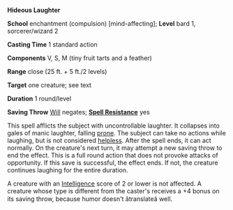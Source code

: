  **Hideous Laughter**

**School** enchantment (compulsion) [mind-affecting]; **Level** bard 1, sorcerer/wizard 2

**Casting Time** 1 standard action

**Components** V, S, M (tiny fruit tarts and a feather)

**Range** close (25 ft. + 5 ft./2 levels)

**Target** one creature; see text

**Duration** 1 round/level

**Saving Throw** [Will](../combat.html#_will) negates; **[Spell Resistance](../glossary.html#_spell-resistance)** yes

This spell afflicts the subject with uncontrollable laughter. It collapses into gales of manic laughter, falling [prone](../glossary.html#_prone). The subject can take no actions while laughing, but is not considered [helpless](../glossary.html#_helpless). After the spell ends, it can act normally. On the creature's next turn, it may attempt a new saving throw to end the effect. This is a full round action that does not provoke attacks of opportunity. If this save is successful, the effect ends. If not, the creature continues laughing for the entire duration.

A creature with an [Intelligence](../gettingStarted.html#_intelligence) score of 2 or lower is not affected. A creature whose type is different from the caster's receives a +4 bonus on its saving throw, because humor doesn't âtranslateâ well.

